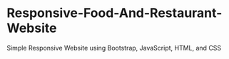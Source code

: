 # Responsive-Food-And-Restaurant-Website
Simple Responsive Website using Bootstrap, JavaScript, HTML, and CSS
